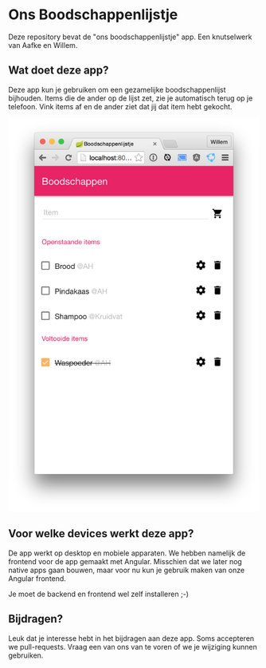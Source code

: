 # Ons Boodschappenlijstje
Deze repository bevat de "ons boodschappenlijstje" app. Een knutselwerk van Aafke en Willem.

## Wat doet deze app?
Deze app kun je gebruiken om een gezamelijke boodschappenlijst bijhouden. 
Items die de ander op de lijst zet, zie je automatisch terug op je telefoon. 
Vink items af en de ander ziet dat jij dat item hebt gekocht.

![Screenshot](https://raw.githubusercontent.com/wmeints/OnsBoodschappenlijstje/master/screenshots/Schermafbeelding%202015-03-07%20om%2020.01.09.png)


## Voor welke devices werkt deze app?
De app werkt op desktop en mobiele apparaten. We hebben namelijk de frontend
voor de app gemaakt met Angular. Misschien dat we later nog native apps gaan
bouwen, maar voor nu kun je gebruik maken van onze Angular frontend.

Je moet de backend en frontend wel zelf installeren ;-)

## Bijdragen?
Leuk dat je interesse hebt in het bijdragen aan deze app.
Soms accepteren we pull-requests. Vraag een van ons van te voren of we je wijziging kunnen gebruiken.
